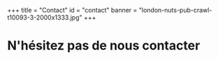 +++
title = "Contact"
id = "contact"
banner = "london-nuts-pub-crawl-t10093-3-2000x1333.jpg"
+++

# N'hésitez pas de nous contacter 


